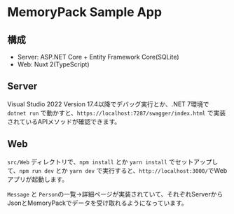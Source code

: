# MemoryPack Sample App

## 構成

* Server: ASP.NET Core + Entity Framework Core(SQLite)
* Web: Nuxt 2(TypeScript)


## Server

Visual Studio 2022 Version 17.4以降でデバッグ実行とか、.NET 7環境で `dotnet run` で動かすと、`https://localhost:7287/swagger/index.html` で実装されているAPIメソッドが確認できます。

## Web

`src/Web` ディレクトリで、`npm install` とか `yarn install` でセットアップして、`npm run dev` とか `yarn dev` で実行すると、`http://localhost:3000/`でWebアプリが起動します。

`Message` と `Person`の一覧→詳細ページが実装されていて、それぞれServerからJsonとMemoryPackでデータを受け取れるようになっています。